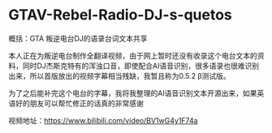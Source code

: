 # GTAV-Rebel-Radio-DJ-s-quetos
概括：GTA 叛逆电台DJ的语录台词文本共享

本人正在为叛逆电台制作全翻译视频，由于网上暂时还没有收录这个电台文本的资料，同时DJ杰斯克特有的浑浊口音，即使配合AI语音识别，很多语录也很难识别出来，所以首版放出的视频字幕相当残缺，我暂且称为0.5.2 β测试版。

为了之后能补完这个电台的字幕，我将我整理的AI语音识别文本开源出来，如果英语好的朋友可以帮忙修正的话真的非常感谢

视频地址：https://www.bilibili.com/video/BV1wG4y1F74a

